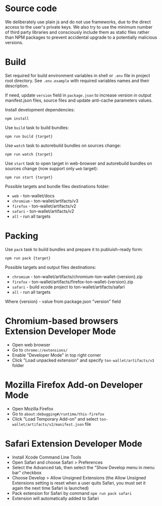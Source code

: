 # Source code

We deliberately use plain js and do not use frameworks, due to the direct access to the user's private keys. We also try to use the minimum number of third party libraries and consciously include them as static files rather than NPM packages to prevent accidental upgrade to a potentially malicious versions.

# Build

Set required for build environment variables in shell or `.env` file in project root directory. See `.env.example` with required variables names and their description.

If need, update `version` field in `package.json` to increase version in output manifest.json files, source files and update anti-cache parameters values.

Install development dependencies:

```
npm install
```

Use `build` task to build bundles:

```
npm run build {target}
```

Use `watch` task to autorebuild bundles on sources change:

```
npm run watch {target}
```

Use `start` task to open target in web-browser and autorebuild bundles on sources change (now support only `web` target):

```
npm run start {target}
```

Possible targets and bundle files destinations folder:
- `web` - ton-wallet/docs
- `chromium` - ton-wallet/artifacts/v3
- `firefox` - ton-wallet/artifacts/v2
- `safari` - ton-wallet/artifacts/v2
- `all` - run all targets

# Packing

Use `pack` task to build bundles and prepare it to publuish-ready form:

```
npm run pack {target}
```

Possible targets and output files destinations:
- `chromium` - ton-wallet/artifacts/chromium-ton-wallet-{version}.zip
- `firefox` - ton-wallet/artifacts/firefox-ton-wallet-{version}.zip
- `safari` - build xcode project to ton-wallet/artifacts/safari
- `all` - run all targets

Where {version} - value from package.json "version" field

# Chromium-based browsers Extension Developer Mode

- Open web browser
- Go to `chrome://extensions/`
- Enable "Developer Mode" in top right corner
- Click "Load unpacked extension" and specify `ton-wallet/artifacts/v3` folder

# Mozilla Firefox Add-on Developer Mode

- Open Mozilla Firefox
- Go to `about:debugging#/runtime/this-firefox`
- Click "Load Temporary Add-on" and select `ton-wallet/artifacts/v2/manifest.json` file

# Safari Extension Developer Mode

- Install Xcode Command Line Tools
- Open Safari and choose Safari > Preferences
- Select the Advanced tab, then select the "Show Develop menu in menu bar" checkbox
- Choose Develop > Allow Unsigned Extensions (the Allow Unsigned Extensions setting is reset when a user quits Safari, you must set it again the next time Safari is launched)
- Pack extension for Safari by command `npm run pack safari`
- Extension will automatically added to Safari

